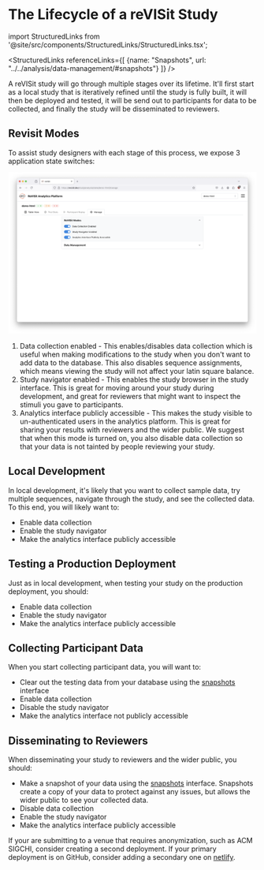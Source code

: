 # The Lifecycle of a reVISit Study

import StructuredLinks from '@site/src/components/StructuredLinks/StructuredLinks.tsx';

<StructuredLinks
referenceLinks={[
{name: "Snapshots", url: "../../analysis/data-management/#snapshots"}
]}
/>

A reVISit study will go through multiple stages over its lifetime. It'll first start as a local study that is iteratively refined until the study is fully built, it will then be deployed and tested, it will be send out to participants for data to be collected, and finally the study will be disseminated to reviewers.

## Revisit Modes

To assist study designers with each stage of this process, we expose 3 application state switches:

![ReVISit modes](./img/revisit-modes.png)

1. Data collection enabled - This enables/disables data collection which is useful when making modifications to the study when you don't want to add data to the database. This also disables sequence assignments, which means viewing the study will not affect your latin square balance.
2. Study navigator enabled - This enables the study browser in the study interface. This is great for moving around your study during development, and great for reviewers that might want to inspect the stimuli you gave to participants.
3. Analytics interface publicly accessible - This makes the study visible to un-authenticated users in the analytics platform. This is great for sharing your results with reviewers and the wider public. We suggest that when this mode is turned on, you also disable data collection so that your data is not tainted by people reviewing your study.

## Local Development

In local development, it's likely that you want to collect sample data, try multiple sequences, navigate through the study, and see the collected data. To this end, you will likely want to:

- Enable data collection
- Enable the study navigator
- Make the analytics interface publicly accessible

## Testing a Production Deployment

Just as in local development, when testing your study on the production deployment, you should:

- Enable data collection
- Enable the study navigator
- Make the analytics interface publicly accessible

## Collecting Participant Data

When you start collecting participant data, you will want to:

- Clear out the testing data from your database using the [snapshots](../analysis/data-management.md) interface
- Enable data collection
- Disable the study navigator
- Make the analytics interface not publicly accessible

## Disseminating to Reviewers

When disseminating your study to reviewers and the wider public, you should:

- Make a snapshot of your data using the [snapshots](../analysis/data-management.md) interface. Snapshots create a copy of your data to protect against any issues, but allows the wider public to see your collected data.
- Disable data collection
- Enable the study navigator
- Make the analytics interface publicly accessible

If your are submitting to a venue that requires anonymization, such as ACM SIGCHI, consider creating a second deployment. If your primary deployment is on GitHub, consider adding a secondary one on [netlify](/docs/data-and-deployment/deploying-to-static-website/#deploying-using-netlify).
